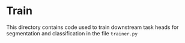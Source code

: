 # Train

This directory contains code used to train downstream task heads for segmentation and classification in the file `trainer.py` 